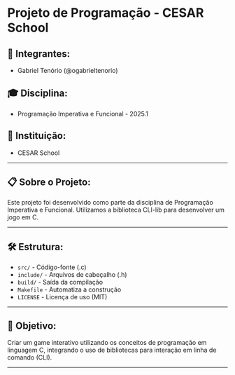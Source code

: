 # Projeto de Programação - CESAR School

## 🚀 Integrantes:
- Gabriel Tenório (@ogabrieltenorio)

## 🎓 Disciplina:
- Programação Imperativa e Funcional - 2025.1

## 🏫 Instituição:
- CESAR School

---

## 📋 Sobre o Projeto:
Este projeto foi desenvolvido como parte da disciplina de Programação Imperativa e Funcional. Utilizamos a biblioteca CLI-lib para desenvolver um jogo em C.

---

## 🛠️ Estrutura:
- `src/` - Código-fonte (.c)
- `include/` - Arquivos de cabeçalho (.h)
- `build/` - Saída da compilação
- `Makefile` - Automatiza a construção
- `LICENSE` - Licença de uso (MIT)

---

## 🎯 Objetivo:
Criar um game interativo utilizando os conceitos de programação em linguagem C, integrando o uso de bibliotecas para interação em linha de comando (CLI).

---
